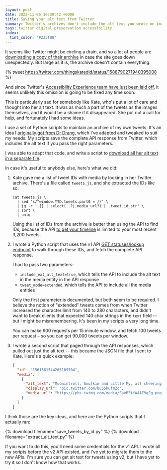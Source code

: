 ```yaml
---
layout: post
date: 2022-11-06 10:39:42 +0000
title: Saving your alt text from Twitter
summary: Twitter's archives don't include the alt text you wrote on images, but you can save a copy with their API.
tags: twitter digital-preservation accessibility
index:
  tint_color: "#235f88"
---
```


<!-- Card from https://wellcomecollection.org/works/yghm43ap/items, public domain -->

It seems like Twitter might be circling a drain, and so a lot of people are [downloading a copy of their archive][download] in case the site goes down unexpectedly.
But large as it is, the archive doesn't contain everything:

{% tweet https://twitter.com/thingskatedid/status/1588790271940395008 %}

And since Twitter's [Accessibility Experience team have just been laid off][a11y], it seems unlikely this omission is going to be fixed any time soon.

This is particularly sad for somebody like Kate, who's put a lot of care and thought into her alt text.
It was as much a part of the tweets as the images themselves, and it would be a shame if it disappeared.
She put out a call for help, and fortunately I had some ideas.

I use a set of Python scripts to maintain an archive of my own tweets.
It's an idea I [originally got from Dr Drang][drang], which I've adapted and tweaked to suit my needs.
My scripts save the complete API response from Twitter, which includes the alt text if you pass the right parameters.

I was able to adapt that code, and write a script to [download all her alt text in a separate file][success].

In case it's useful to anybody else, here's what we did:

1.  Kate gave me a list of tweet IDs with media by looking in her Twitter archive.
    There's a file called `tweets.js`, and she extracted the IDs like so:

    ```shell
    cat tweets.js \
      | sed 's/^window.YTD.tweets.part0 = //' \
      | jq -r '.[] | select(..?|.media_url?) | .tweet.id_str' \
      | sort \
      | uniq
    ```

    Using the list of IDs from the archive is better than using the API to find IDs, because the API [to get your timeline][timeline] is limited to your most recent 3,200 tweets.

2.  I wrote a Python script that uses the v1 API [GET statuses/lookup endpoint][lookup] to walk through these IDs, and fetch the complete API response.

    I had to pass two parameters:

    *   `include_ext_alt_text=true`, which tells the API to include the alt text in the media entity in the API response
    *   `tweet_mode=extended`, which tells the API to include all the media entities

    Only the first parameter is documented, but both seem to be required.
    I believe the notion of "extended" tweets comes from when Twitter increased the character limit from 140 to 280 characters, and didn't want to break clients that expected 140 char strings in the `text` field -- but I might be misremembering.
    It's been in my scripts a very long time.

    You can make 900 requests per 15 minute window, and fetch 100 tweets per request – so you can get 90,000 tweets per window.

3.  I wrote a second script that paged through the API responses, which pulled out just the alt text -- this became the JSON file that I sent to Kate.
    Here's a quick example:

    ```json
    {
      "id": "1561561544265109504",
      "media": [
        {
          "alt_text": "Moomintroll, Snufkin and Little My, all cheering \"Happy Birthday Kate!\" with their hands in the air. Well okay Little My isn't, she is scowling but she is happy inside. They are very dotty - they are drawn with 2 by 4 grids of braille characters, in a number of colours - Moomintroll is white, Snufkin has greens and yellow clothes, with an orange feather in his hat, Little My has orange hair, a red dress and a pink bow. The colour is blocky, because each 2 by 4 braille character can on have one colour of dots. The happy birthday message is rainbow colours. The overall effect of bright coloured dots on a dark background is kind of like the Lights Alive toy from the 80s, where you pressed a tool into a black plastic grid to light up each pixel by opening a mask and letting the light through. Happy birthday!!!",
          "display_url": "pic.twitter.com/bLS5kufmZc",
          "media_url": "https://pbs.twimg.com/media/FavBZtfWAAE9qFg.png"
        }
      ]
    }
    ```

I think those are the key ideas, and here are the Python scripts that I actually ran:

<style>
  .download {
    width: 250px;
  }
</style>

{% download filename="save_tweets_by_id.py" %}
{% download filename="extract_alt_text.py" %}

If you want to do this, you'll need some credentials for the v1 API.
I wrote all my scripts before the v2 API existed, and I've yet to migrate them to the new APIs.
I'm sure you can get alt text for tweets using v2, but I have yet to try it so I don't know how that works.

[timeline]: https://developer.twitter.com/en/docs/twitter-api/v1/tweets/timelines/api-reference/get-statuses-user_timeline
[lookup]: https://developer.twitter.com/en/docs/twitter-api/v1/tweets/post-and-engage/api-reference/get-statuses-lookup
[download]: https://help.twitter.com/en/managing-your-account/how-to-download-your-twitter-archive
[a11y]: https://twitter.com/gerardkcohen/status/1588584459779321857
[drang]: https://www.leancrew.com/all-this/2012/07/archiving-tweets-without-ifttt/
[success]: https://twitter.com/thingskatedid/status/1588980394497822720

